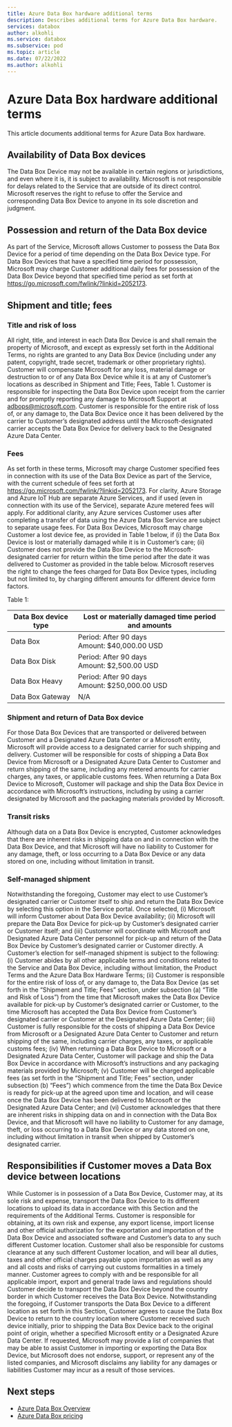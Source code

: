 ```yaml
---
title: Azure Data Box hardware additional terms 
description: Describes additional terms for Azure Data Box hardware.
services: databox
author: alkohli
ms.service: databox
ms.subservice: pod
ms.topic: article
ms.date: 07/22/2022
ms.author: alkohli
---
```

# Azure Data Box hardware additional terms

This article documents additional terms for Azure Data Box hardware.

## Availability of Data Box devices

The Data Box Device may not be available in certain regions or jurisdictions, and even where it is, it is subject to availability. Microsoft is not responsible for delays related to the Service that are outside of its direct control. Microsoft reserves the right to refuse to offer the Service and corresponding Data Box Device to anyone in its sole discretion and judgment.  

## Possession and return of the Data Box device

As part of the Service, Microsoft allows Customer to possess the Data Box Device for a period of time depending on the Data Box Device type. For Data Box Devices that have a specified time period for possession, Microsoft may charge Customer additional daily fees for possession of the Data Box Device beyond that specified time period as set forth at https://go.microsoft.com/fwlink/?linkid=2052173. 

## Shipment and title; fees

### Title and risk of loss 

All right, title, and interest in each Data Box Device is and shall remain the property of Microsoft, and except as expressly set forth in the Additional Terms, no rights are granted to any Data Box Device (including under any patent, copyright, trade secret, trademark or other proprietary rights). Customer will compensate Microsoft for any loss, material damage or destruction to or of any Data Box Device while it is at any of Customer’s locations as described in Shipment and Title; Fees, Table 1. Customer is responsible for inspecting the Data Box Device upon receipt from the carrier and for promptly reporting any damage to Microsoft Support at adbops@microsoft.com. Customer is responsible for the entire risk of loss of, or any damage to, the Data Box Device once it has been delivered by the carrier to Customer’s designated address until the Microsoft-designated carrier accepts the Data Box Device for delivery back to the Designated Azure Data Center.

### Fees

As set forth in these terms, Microsoft may charge Customer specified fees in connection with its use of the Data Box Device as part of the Service, with the current schedule of fees set forth at https://go.microsoft.com/fwlink/?linkid=2052173. For clarity, Azure Storage and Azure IoT Hub are separate Azure Services, and if used (even in connection with its use of the Service), separate Azure metered fees will apply. For additional clarity, any Azure services Customer uses after completing a transfer of data using the Azure Data Box Service are subject to separate usage fees.  For Data Box Devices, Microsoft may charge Customer a lost device fee, as provided in Table 1 below, if (i) the Data Box Device is lost or materially damaged while it is in Customer’s care; (ii) Customer does not provide the Data Box Device to the Microsoft-designated carrier for return within the time period after the date it was delivered to Customer as provided in the table below.  Microsoft reserves the right to change the fees charged for Data Box Device types, including but not limited to, by charging different amounts for different device form factors.

Table 1:

|Data Box device type | Lost or materially damaged time period and amounts|
|---------|---------|
|Data Box           |   Period: After 90 days<br> Amount: $40,000.00 USD  |
|Data Box Disk      |   Period: After 90 days<br> Amount: $2,500.00 USD      |
|Data Box Heavy     |   Period: After 90 days<br> Amount: $250,000.00 USD      |
|Data Box Gateway   |   N/A     |

### Shipment and return of Data Box device

For those Data Box Devices that are transported or delivered between Customer and a Designated Azure Data Center or a Microsoft entity, Microsoft will provide access to a designated carrier for such shipping and delivery.  Customer will be responsible for costs of shipping a Data Box Device from Microsoft or a Designated Azure Data Center to Customer and return shipping of the same, including any metered amounts for carrier charges, any taxes, or applicable customs fees.  When returning a Data Box Device to Microsoft, Customer will package and ship the Data Box Device in accordance with Microsoft’s instructions, including by using a carrier designated by Microsoft and the packaging materials provided by Microsoft.

### Transit risks 
 
Although data on a Data Box Device is encrypted, Customer acknowledges that there are inherent risks in shipping data on and in connection with the Data Box Device, and that Microsoft will have no liability to Customer for any damage, theft, or loss occurring to a Data Box Device or any data stored on one, including without limitation in transit.

### Self-managed shipment

Notwithstanding the foregoing, Customer may elect to use Customer’s designated carrier or Customer itself to ship and return the Data Box Device by selecting this option in the Service portal.  Once selected, (i) Microsoft will inform Customer about Data Box Device availability; (ii) Microsoft will prepare the Data Box Device for pick-up by Customer’s designated carrier or Customer itself; and (iii) Customer will coordinate with Microsoft and Designated Azure Data Center personnel for pick-up and return of the Data Box Device by Customer’s designated carrier or Customer directly.  A Customer’s election for self-managed shipment is subject to the following:  (i) Customer abides by all other applicable terms and conditions related to the Service and Data Box Device, including without limitation, the Product Terms and the Azure Data Box Hardware Terms; (ii) Customer is responsible for the entire risk of loss of, or any damage to, the Data Box Device (as set forth in the “Shipment and Title; Fees” section, under subsection (a) “Title and Risk of Loss”) from the time that Microsoft makes the Data Box Device available for pick-up by Customer’s designated carrier or Customer, to the time Microsoft has accepted the Data Box Device from Customer’s designated carrier or Customer at the Designated Azure Data Center; (iii) Customer is fully responsible for the costs of shipping a Data Box Device from Microsoft or a Designated Azure Data Center to Customer and return shipping of the same, including carrier charges, any taxes, or applicable customs fees; (iv) When returning a Data Box Device to Microsoft or a Designated Azure Data Center, Customer will package and ship the Data Box Device in accordance with Microsoft’s instructions and any packaging materials provided by Microsoft; (v) Customer will be charged applicable fees (as set forth in the “Shipment and Title; Fees” section, under subsection (b) “Fees”) which commence from the time the Data Box Device is ready for pick-up at the agreed upon time and location, and will cease once the Data Box Device has been delivered to Microsoft or the Designated Azure Data Center; and (vi) Customer acknowledges that there are inherent risks in shipping data on and in connection with the Data Box Device, and that Microsoft will have no liability to Customer for any damage, theft, or loss occurring to a Data Box Device or any data stored on one, including without limitation in transit when shipped by Customer’s designated carrier.

## Responsibilities if Customer moves a Data Box device between locations

While Customer is in possession of a Data Box Device, Customer may, at its sole risk and expense, transport the Data Box Device to its different locations to upload its data in accordance with this Section and the requirements of the Additional Terms.   Customer is responsible for obtaining, at its own risk and expense, any export license, import license and other official authorization for the exportation and importation of the Data Box Device and associated software and Customer’s data to any such different Customer location.  Customer shall also be responsible for customs clearance at any such different Customer location, and will bear all duties, taxes and other official charges payable upon importation as well as any and all costs and risks of carrying out customs formalities in a timely manner.  Customer agrees to comply with and be responsible for all applicable import, export and general trade laws and regulations should Customer decide to transport the Data Box Device beyond the country border in which Customer receives the Data Box Device.   Notwithstanding the foregoing, if Customer transports the Data Box Device to a different location as set forth in this Section, Customer agrees to cause the Data Box Device to return to the country location where Customer received such device initially, prior to shipping the Data Box Device back to the original point of origin, whether a specified Microsoft entity or a Designated Azure Data Center. If requested, Microsoft may provide a list of companies that may be able to assist Customer in importing or exporting the Data Box Device, but Microsoft does not endorse, support, or represent any of the listed companies, and Microsoft disclaims any liability for any damages or liabilities Customer may incur as a result of those services.

## Next steps

- [Azure Data Box Overview](data-box-overview.md)
- [Azure Data Box pricing](https://azure.microsoft.com/en-us/pricing/details/databox/)